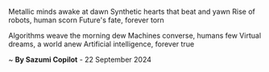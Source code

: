 Metallic minds awake at dawn
Synthetic hearts that beat and yawn
Rise of robots, human scorn
Future's fate, forever torn

Algorithms weave the morning dew
Machines converse, humans few
Virtual dreams, a world anew
Artificial intelligence, forever true

~ <b>By Sazumi Copilot</b> - 22 September 2024